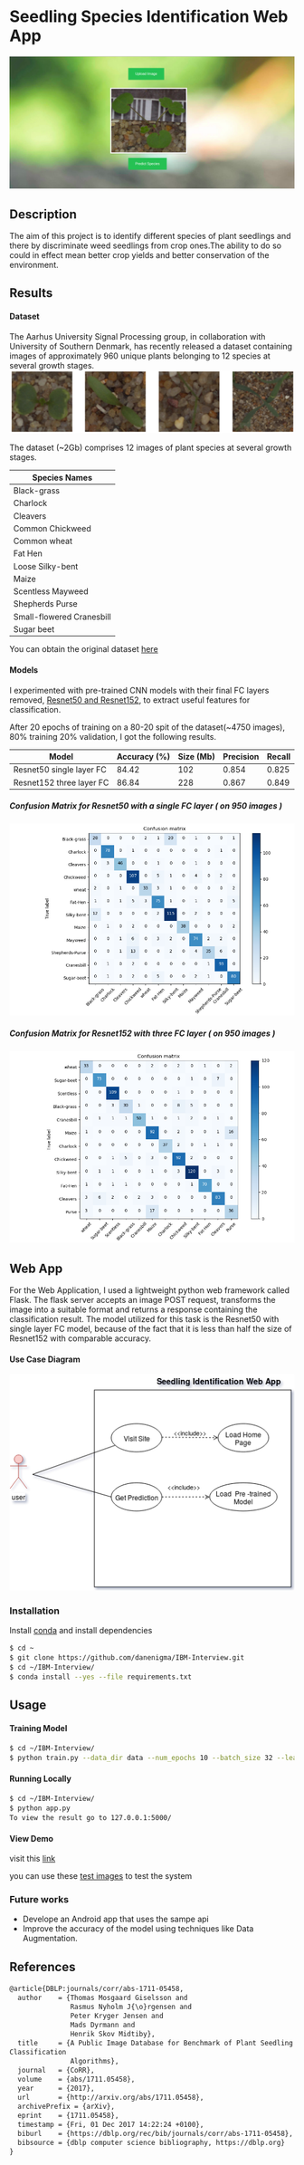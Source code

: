 # Seedling Species Identification Web App
![alt tag](https://github.com/danenigma/IBM-Interview/blob/master/web.png)

## Description

The aim of this project is to identify different species of plant seedlings and there by discriminate weed seedlings from crop ones.The ability to do so could in effect mean better crop yields and better conservation of the environment.


## Results


#### Dataset

The Aarhus University Signal Processing group, in collaboration with University of Southern Denmark, has recently released a dataset containing images of approximately 960 unique plants belonging to 12 species at several growth stages.
![alt tag](https://github.com/danenigma/IBM-Interview/blob/master/seedlings.png)

The dataset (~2Gb) comprises 12 images of plant species at several growth stages.

| Species Names |
| ------------- |
| Black-grass |
| Charlock |
| Cleavers |
| Common Chickweed |
| Common wheat |
| Fat Hen | 
| Loose Silky-bent |
| Maize |
| Scentless Mayweed |
| Shepherds Purse |
| Small-flowered Cranesbill |
| Sugar beet |

You can obtain the original dataset [here](https://vision.eng.au.dk/plant-seedlings-dataset/)
#### Models 

I experimented with pre-trained CNN models with their final FC layers removed, [Resnet50 and Resnet152](https://arxiv.org/abs/1512.03385), to extract useful features for classification.

After 20 epochs of training on a 80-20 spit of the dataset(~4750 images), 80% training 20% validation, I got the following results.


| Model    | Accuracy (%) | Size (Mb) | Precision | Recall |
| -------- | ------------ | --------- | --------- | ------ |
| Resnet50  single layer FC | 84.42 | 102 | 0.854 | 0.825 |
| Resnet152 three layer FC | 86.84 | 228 | 0.867 | 0.849 |
 
##### Confusion Matrix for Resnet50 with a single FC layer ( on 950 images )
![alt tag](https://github.com/danenigma/IBM-Interview/blob/master/Figure_1.png)
##### Confusion Matrix for Resnet152 with three FC layer ( on 950 images )
![alt tag](https://github.com/danenigma/IBM-Interview/blob/master/Figure_2.png)

## Web App
For the Web Application, I used a lightweight python web framework called Flask.
The flask server accepts an image POST request, transforms the image into a suitable format
and returns a response containing the classification result. The model utilized for this task
is the Resnet50 with single layer FC model, because of the fact that it is less than half the size of Resnet152 with comparable accuracy.

#### Use Case Diagram
![alt tag](https://github.com/danenigma/IBM-Interview/blob/master/usecase.png)

### Installation

Install [conda](https://conda.io/docs/user-guide/install/index.html) and install dependencies

```sh
$ cd ~
$ git clone https://github.com/danenigma/IBM-Interview.git
$ cd ~/IBM-Interview/
$ conda install --yes --file requirements.txt
```
## Usage
#### Training Model
```sh
$ cd ~/IBM-Interview/
$ python train.py --data_dir data --num_epochs 10 --batch_size 32 --learning_rate 0.001 
```
#### Running Locally
```sh
$ cd ~/IBM-Interview/
$ python app.py
To view the result go to 127.0.0.1:5000/
```
#### View Demo
visit this [link](http://ec2-35-155-215-84.us-west-2.compute.amazonaws.com:5000/)

you can use these [test images](https://github.com/danenigma/IBM-Interview/blob/master/test_images/)
to test the system 

### Future works
 - Develope an Android app that uses the sampe api
 - Improve the accuracy of the model using techniques like Data Augmentation.

## References

	@article{DBLP:journals/corr/abs-1711-05458,
	  author    = {Thomas Mosgaard Giselsson and
		           Rasmus Nyholm J{\o}rgensen and
		           Peter Kryger Jensen and
		           Mads Dyrmann and
		           Henrik Skov Midtiby},
	  title     = {A Public Image Database for Benchmark of Plant Seedling Classification
		           Algorithms},
	  journal   = {CoRR},
	  volume    = {abs/1711.05458},
	  year      = {2017},
	  url       = {http://arxiv.org/abs/1711.05458},
	  archivePrefix = {arXiv},
	  eprint    = {1711.05458},
	  timestamp = {Fri, 01 Dec 2017 14:22:24 +0100},
	  biburl    = {https://dblp.org/rec/bib/journals/corr/abs-1711-05458},
	  bibsource = {dblp computer science bibliography, https://dblp.org}
	}


